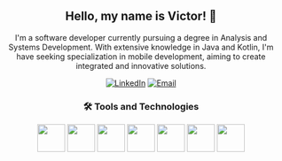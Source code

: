 <h2 align="center">Hello, my name is Victor! 👋</h2>

<p align="center">
  I'm a software developer currently pursuing a degree in Analysis and Systems Development. With extensive knowledge in Java and Kotlin, I'm have seeking specialization in mobile development, aiming to create integrated and innovative solutions.
</p>

<div align="center">
  
  [![LinkedIn](https://img.shields.io/badge/LinkedIn-%230077B5.svg?style=for-the-badge&logo=linkedin&logoColor=white)](https://www.linkedin.com/in/vbmaciel/)
  [![Email](https://img.shields.io/badge/Email-%230077B5.svg?style=for-the-badge&logo=maildotru&logoColor=white)](mailto:vbastosmaciel@outlook.com.br)
</div>

<div align="center">
  <h3>🛠️ Tools and Technologies</h3>
  <img height="50" src="https://cdn.jsdelivr.net/gh/devicons/devicon@latest/icons/git/git-original.svg" />
  <img height="50" src="https://cdn.jsdelivr.net/gh/devicons/devicon@latest/icons/java/java-original.svg" />
  <img height="50" src="https://cdn.jsdelivr.net/gh/devicons/devicon@latest/icons/kotlin/kotlin-original.svg" />
  <img height="50" src="https://cdn.jsdelivr.net/gh/devicons/devicon@latest/icons/android/android-plain.svg" />
  <img height="50" src="https://cdn.jsdelivr.net/gh/devicons/devicon@latest/icons/androidstudio/androidstudio-original.svg" />
  <img height="50" src="https://cdn.jsdelivr.net/gh/devicons/devicon@latest/icons/jetpackcompose/jetpackcompose-original.svg" />
  <img height="50" src="https://cdn.jsdelivr.net/gh/devicons/devicon@latest/icons/firebase/firebase-original.svg" />
</div>


